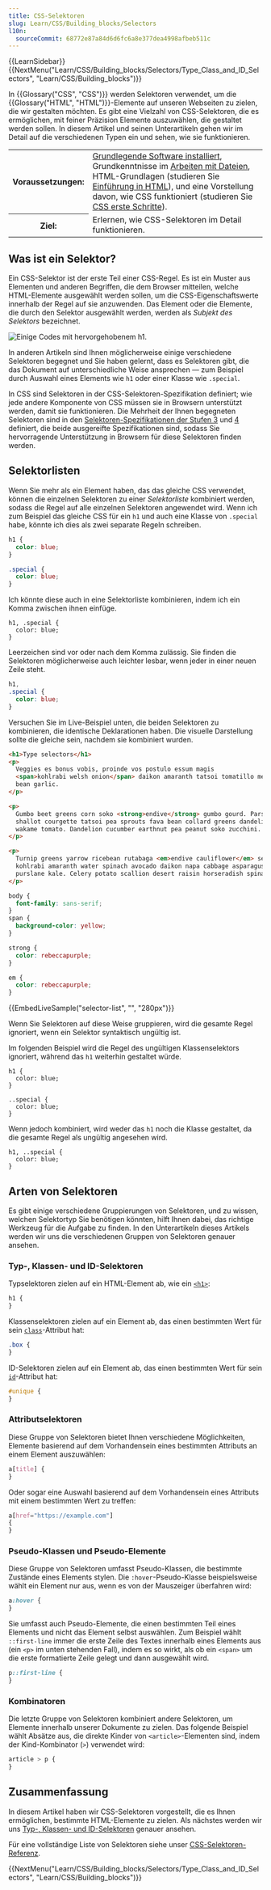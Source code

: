```yaml
---
title: CSS-Selektoren
slug: Learn/CSS/Building_blocks/Selectors
l10n:
  sourceCommit: 68772e87a84d6d6fc6a8e377dea4998afbeb511c
---
```


{{LearnSidebar}}{{NextMenu("Learn/CSS/Building_blocks/Selectors/Type_Class_and_ID_Selectors", "Learn/CSS/Building_blocks")}}

In {{Glossary("CSS", "CSS")}} werden Selektoren verwendet, um die {{Glossary("HTML", "HTML")}}-Elemente auf unseren Webseiten zu zielen, die wir gestalten möchten. Es gibt eine Vielzahl von CSS-Selektoren, die es ermöglichen, mit feiner Präzision Elemente auszuwählen, die gestaltet werden sollen. In diesem Artikel und seinen Unterartikeln gehen wir im Detail auf die verschiedenen Typen ein und sehen, wie sie funktionieren.

<table>
  <tbody>
    <tr>
      <th scope="row">Voraussetzungen:</th>
      <td>
        <a
          href="/de/docs/Learn/Getting_started_with_the_web/Installing_basic_software"
          >Grundlegende Software installiert</a
        >, Grundkenntnisse im
        <a
          href="/de/docs/Learn/Getting_started_with_the_web/Dealing_with_files"
          >Arbeiten mit Dateien</a
        >, HTML-Grundlagen (studieren Sie
        <a href="/de/docs/Learn/HTML/Introduction_to_HTML"
          >Einführung in HTML</a
        >), und eine Vorstellung davon, wie CSS funktioniert (studieren Sie
        <a href="/de/docs/Learn/CSS/First_steps">CSS erste Schritte</a>).
      </td>
    </tr>
    <tr>
      <th scope="row">Ziel:</th>
      <td>Erlernen, wie CSS-Selektoren im Detail funktionieren.</td>
    </tr>
  </tbody>
</table>

## Was ist ein Selektor?

Ein CSS-Selektor ist der erste Teil einer CSS-Regel. Es ist ein Muster aus Elementen und anderen Begriffen, die dem Browser mitteilen, welche HTML-Elemente ausgewählt werden sollen, um die CSS-Eigenschaftswerte innerhalb der Regel auf sie anzuwenden. Das Element oder die Elemente, die durch den Selektor ausgewählt werden, werden als _Subjekt des Selektors_ bezeichnet.

![Einige Codes mit hervorgehobenem h1.](selector.png)

In anderen Artikeln sind Ihnen möglicherweise einige verschiedene Selektoren begegnet und Sie haben gelernt, dass es Selektoren gibt, die das Dokument auf unterschiedliche Weise ansprechen — zum Beispiel durch Auswahl eines Elements wie `h1` oder einer Klasse wie `.special`.

In CSS sind Selektoren in der CSS-Selektoren-Spezifikation definiert; wie jede andere Komponente von CSS müssen sie in Browsern unterstützt werden, damit sie funktionieren. Die Mehrheit der Ihnen begegneten Selektoren sind in den [Selektoren-Spezifikationen der Stufen 3](https://www.w3.org/TR/selectors-3/) und [4](https://www.w3.org/TR/selectors-4/) definiert, die beide ausgereifte Spezifikationen sind, sodass Sie hervorragende Unterstützung in Browsern für diese Selektoren finden werden.

## Selektorlisten

Wenn Sie mehr als ein Element haben, das das gleiche CSS verwendet, können die einzelnen Selektoren zu einer _Selektorliste_ kombiniert werden, sodass die Regel auf alle einzelnen Selektoren angewendet wird. Wenn ich zum Beispiel das gleiche CSS für ein `h1` und auch eine Klasse von `.special` habe, könnte ich dies als zwei separate Regeln schreiben.

```css
h1 {
  color: blue;
}

.special {
  color: blue;
}
```

Ich könnte diese auch in eine Selektorliste kombinieren, indem ich ein Komma zwischen ihnen einfüge.

```css-nolint
h1, .special {
  color: blue;
}
```

Leerzeichen sind vor oder nach dem Komma zulässig. Sie finden die Selektoren möglicherweise auch leichter lesbar, wenn jeder in einer neuen Zeile steht.

```css
h1,
.special {
  color: blue;
}
```

Versuchen Sie im Live-Beispiel unten, die beiden Selektoren zu kombinieren, die identische Deklarationen haben. Die visuelle Darstellung sollte die gleiche sein, nachdem sie kombiniert wurden.

```html live-sample___selector-list
<h1>Type selectors</h1>
<p>
  Veggies es bonus vobis, proinde vos postulo essum magis
  <span>kohlrabi welsh onion</span> daikon amaranth tatsoi tomatillo melon azuki
  bean garlic.
</p>

<p>
  Gumbo beet greens corn soko <strong>endive</strong> gumbo gourd. Parsley
  shallot courgette tatsoi pea sprouts fava bean collard greens dandelion okra
  wakame tomato. Dandelion cucumber earthnut pea peanut soko zucchini.
</p>

<p>
  Turnip greens yarrow ricebean rutabaga <em>endive cauliflower</em> sea lettuce
  kohlrabi amaranth water spinach avocado daikon napa cabbage asparagus winter
  purslane kale. Celery potato scallion desert raisin horseradish spinach
</p>
```

```css live-sample___selector-list
body {
  font-family: sans-serif;
}
span {
  background-color: yellow;
}

strong {
  color: rebeccapurple;
}

em {
  color: rebeccapurple;
}
```

{{EmbedLiveSample("selector-list", "", "280px")}}

Wenn Sie Selektoren auf diese Weise gruppieren, wird die gesamte Regel ignoriert, wenn ein Selektor syntaktisch ungültig ist.

Im folgenden Beispiel wird die Regel des ungültigen Klassenselektors ignoriert, während das `h1` weiterhin gestaltet würde.

```css-nolint
h1 {
  color: blue;
}

..special {
  color: blue;
}
```

Wenn jedoch kombiniert, wird weder das `h1` noch die Klasse gestaltet, da die gesamte Regel als ungültig angesehen wird.

```css-nolint
h1, ..special {
  color: blue;
}
```

## Arten von Selektoren

Es gibt einige verschiedene Gruppierungen von Selektoren, und zu wissen, welchen Selektortyp Sie benötigen könnten, hilft Ihnen dabei, das richtige Werkzeug für die Aufgabe zu finden. In den Unterartikeln dieses Artikels werden wir uns die verschiedenen Gruppen von Selektoren genauer ansehen.

### Typ-, Klassen- und ID-Selektoren

Typselektoren zielen auf ein HTML-Element ab, wie ein [`<h1>`](/de/docs/Web/HTML/Element/Heading_Elements):

```css
h1 {
}
```

Klassenselektoren zielen auf ein Element ab, das einen bestimmten Wert für sein [`class`](/de/docs/Web/HTML/Global_attributes/class)-Attribut hat:

```css
.box {
}
```

ID-Selektoren zielen auf ein Element ab, das einen bestimmten Wert für sein [`id`](/de/docs/Web/HTML/Global_attributes/id)-Attribut hat:

```css
#unique {
}
```

### Attributselektoren

Diese Gruppe von Selektoren bietet Ihnen verschiedene Möglichkeiten, Elemente basierend auf dem Vorhandensein eines bestimmten Attributs an einem Element auszuwählen:

```css
a[title] {
}
```

Oder sogar eine Auswahl basierend auf dem Vorhandensein eines Attributs mit einem bestimmten Wert zu treffen:

```css
a[href="https://example.com"]
{
}
```

### Pseudo-Klassen und Pseudo-Elemente

Diese Gruppe von Selektoren umfasst Pseudo-Klassen, die bestimmte Zustände eines Elements stylen. Die `:hover`-Pseudo-Klasse beispielsweise wählt ein Element nur aus, wenn es von der Mauszeiger überfahren wird:

```css
a:hover {
}
```

Sie umfasst auch Pseudo-Elemente, die einen bestimmten Teil eines Elements und nicht das Element selbst auswählen. Zum Beispiel wählt `::first-line` immer die erste Zeile des Textes innerhalb eines Elements aus (ein `<p>` im unten stehenden Fall), indem es so wirkt, als ob ein `<span>` um die erste formatierte Zeile gelegt und dann ausgewählt wird.

```css
p::first-line {
}
```

### Kombinatoren

Die letzte Gruppe von Selektoren kombiniert andere Selektoren, um Elemente innerhalb unserer Dokumente zu zielen. Das folgende Beispiel wählt Absätze aus, die direkte Kinder von `<article>`-Elementen sind, indem der Kind-Kombinator (`>`) verwendet wird:

```css
article > p {
}
```

## Zusammenfassung

In diesem Artikel haben wir CSS-Selektoren vorgestellt, die es Ihnen ermöglichen, bestimmte HTML-Elemente zu zielen. Als nächstes werden wir uns [Typ-, Klassen- und ID-Selektoren](/de/docs/Learn/CSS/Building_blocks/Selectors/Type_Class_and_ID_Selectors) genauer ansehen.

Für eine vollständige Liste von Selektoren siehe unser [CSS-Selektoren-Referenz](/de/docs/Web/CSS/CSS_selectors).

{{NextMenu("Learn/CSS/Building_blocks/Selectors/Type_Class_and_ID_Selectors", "Learn/CSS/Building_blocks")}}
